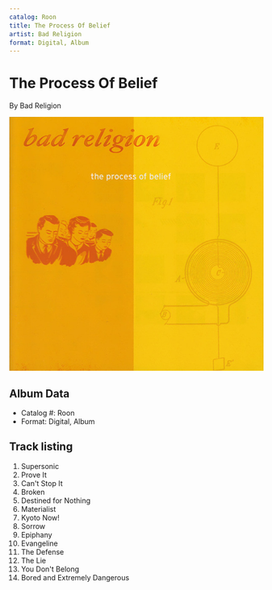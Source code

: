 ```yaml
---
catalog: Roon
title: The Process Of Belief
artist: Bad Religion
format: Digital, Album
---
```


# The Process Of Belief

By Bad Religion

![](../../assets/albumcovers/Bad_Religion-The_Process_Of_Belief.png)

## Album Data

- Catalog #: Roon
- Format: Digital, Album


## Track listing


1. Supersonic
2. Prove It
3. Can't Stop It
4. Broken
5. Destined for Nothing
6. Materialist
7. Kyoto Now!
8. Sorrow
9. Epiphany
10. Evangeline
11. The Defense
12. The Lie
13. You Don't Belong
14. Bored and Extremely Dangerous


